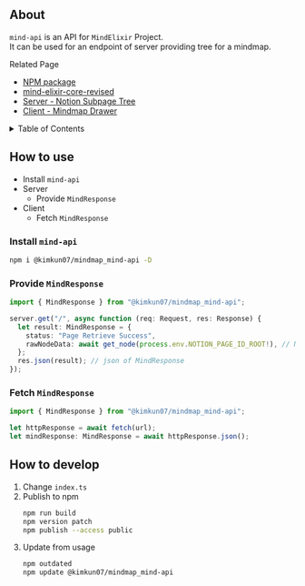 ## About

`mind-api` is an API for `MindElixir` Project.\
It can be used for an endpoint of server providing tree for a mindmap.

Related Page

- [NPM package](https://www.npmjs.com/package/@kimkun07/mindmap_mind-api)
- [mind-elixir-core-revised](https://github.com/kimkun07/mindmap_mind-elixir-core-revised)
- [Server - Notion Subpage Tree](https://github.com/kimkun07/mindmap_notion-page-tree)
- [Client - Mindmap Drawer](https://github.com/kimkun07/mindmap_mind-elixir-client)

<details>
<summary>Table of Contents</summary>

- [How to use](#how-to-use)
  - [Install `mind-api`](#install-mind-api)
  - [Provide `MindResponse`](#provide-mindresponse)
  - [Fetch `MindResponse`](#fetch-mindresponse)
- [How to develop](#how-to-develop)

</details>

## How to use

- Install `mind-api`
- Server
  - Provide `MindResponse`
- Client
  - Fetch `MindResponse`

### Install `mind-api`

```bash
npm i @kimkun07/mindmap_mind-api -D
```

### Provide `MindResponse`

```ts
import { MindResponse } from "@kimkun07/mindmap_mind-api";

server.get("/", async function (req: Request, res: Response) {
  let result: MindResponse = {
    status: "Page Retrieve Success",
    rawNodeData: await get_node(process.env.NOTION_PAGE_ID_ROOT!), // NodeObj
  };
  res.json(result); // json of MindResponse
});
```

### Fetch `MindResponse`

```ts
import { MindResponse } from "@kimkun07/mindmap_mind-api";

let httpResponse = await fetch(url);
let mindResponse: MindResponse = await httpResponse.json();
```

## How to develop

1. Change `index.ts`
2. Publish to npm
   ```bash
   npm run build
   npm version patch
   npm publish --access public
   ```
3. Update from usage
   ```bash
   npm outdated
   npm update @kimkun07/mindmap_mind-api
   ```
